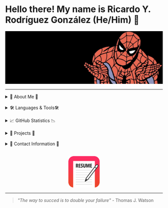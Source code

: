 # Hello there! My name is Ricardo Y. Rodríguez González (He/Him) 👋

<img src="/images/spidermancover.png" alt="Spiderman Cover">

---

<details>

<summary>🙋 About Me 🙋</summary>

### I'm a Student, Developer, and Gamer

- From <strong>Puerto Rico</strong>.
- [🇪🇸/🇺🇸] Fully bilingual. (Spanish & English)
- 👨‍🎓 <strong>Software Engineering</strong> undergraduate student at University of Puerto Rico, Mayaguez Campus.
- 💼 In my fifth year and actively seeking <strong>interships</strong> and/or <strong>COOP</strong> opportunities.
- 👨‍🏫 Currently learning:
  - Game Development (2D Games)
  - Unity Game Development
  - Unreal Engine 5 Game Development

</details>

<br>

<details>

<summary>🛠 Languages & Tools🛠</summary>
<!-- ## Languages & Tools I've Used: -->

### Programming Languages:

[<img align="left" alt="Pyhton" width="26px" src="https://upload.wikimedia.org/wikipedia/commons/c/c3/Python-logo-notext.svg" style="padding-right:10px;" />](https://www.python.org/psf-landing/)
[<img align="left" alt="C++" width="26px" src="https://upload.wikimedia.org/wikipedia/commons/1/18/ISO_C%2B%2B_Logo.svg" style="padding-right:10px;" />](https://www.cplusplus.com)
[<img align="left" alt="Java" width="26px" src="https://www.vectorlogo.zone/logos/java/java-vertical.svg" style="padding-right:10px;" />](https://www.java.com/en/)
[<img align="left" alt="HTML5" width="26px" src="https://cdn.jsdelivr.net/gh/devicons/devicon/icons/html5/html5-original.svg" style="padding-right:10px;" />](https://www.w3schools.com/html/)
[<img align="left" alt="CSS3" width="26px" src="https://cdn.jsdelivr.net/gh/devicons/devicon/icons/css3/css3-original.svg" style="padding-right:10px;" />](https://www.w3schools.com/css/default.asp)
[<img align="left" alt="JavaScript" width="26px" src="https://cdn.jsdelivr.net/gh/devicons/devicon/icons/javascript/javascript-original.svg" style="padding-right:10px;" />](https://www.javascript.com)

<br>

### Tools & Apps:

<!-- [<img align="left" alt="GitHub" width="26px" src="https://user-images.githubusercontent.com/3369400/139447912-e0f43f33-6d9f-45f8-be46-2df5bbc91289.png" style="padding-right:10px;" />](https://github.com#gh-dark-mode-only) -->

[<img align="left" alt="GitHub" width="26px" src="https://user-images.githubusercontent.com/3369400/139448065-39a229ba-4b06-434b-bc67-616e2ed80c8f.png" style="padding-right:10px;" />](https://github.com#gh-light-mode-only)
[<img align="left" alt="Visual Studio Code" width="26px" src="https://cdn.jsdelivr.net/gh/devicons/devicon/icons/vscode/vscode-original.svg" style="padding-right:10px;" />](https://code.visualstudio.com)
[<img align="left" alt="Pycharm" width="26px" src="https://upload.wikimedia.org/wikipedia/commons/1/1d/PyCharm_Icon.svg" style="padding-right:10px;" />](https://www.jetbrains.com/pycharm/)
[<img align="left" alt="IntelliJ" width="26px" src="https://upload.wikimedia.org/wikipedia/commons/9/9c/IntelliJ_IDEA_Icon.svg" style="padding-right:10px;" />](https://www.jetbrains.com/idea/)
[<img align="left" alt="Virtual Box" width="26px" src="https://www.vectorlogo.zone/logos/virtualbox/virtualbox-icon.svg" style="padding-right:10px;" />](https://www.virtualbox.org)
[<img align="left" alt="Git" width="26px" src="https://cdn.jsdelivr.net/gh/devicons/devicon/icons/git/git-original.svg" style="padding-right:10px;" />](https://git-scm.com)
[<img align="left" alt="Microsoft Teams" width="26px" src="https://upload.wikimedia.org/wikipedia/commons/c/c9/Microsoft_Office_Teams_%282018%E2%80%93present%29.svg" style="padding-right:10px;" />](https://www.microsoft.com/en-us/microsoft-teams/group-chat-software)
[<img align="left" alt="Microsoft Word" width="26px" src="https://upload.wikimedia.org/wikipedia/commons/f/fd/Microsoft_Office_Word_%282019%E2%80%93present%29.svg" style="padding-right:10px;" />](https://www.microsoft.com/en-ww/microsoft-365/word)
[<img align="left" alt="Microsoft Excel" width="26px" src="https://upload.wikimedia.org/wikipedia/commons/3/34/Microsoft_Office_Excel_%282019%E2%80%93present%29.svg" style="padding-right:10px;" />](https://www.microsoft.com/en-ww/microsoft-365/excel)
[<img align="left" alt="Microsoft Power Point" width="26px" src="https://upload.wikimedia.org/wikipedia/commons/0/0d/Microsoft_Office_PowerPoint_%282019%E2%80%93present%29.svg" style="padding-right:10px;" />](https://www.microsoft.com/en-ww/microsoft-365/powerpoint)
[<img align="left" alt="PyGame" width="65px" src="https://upload.wikimedia.org/wikipedia/commons/b/be/Pygame_logo.svg" style="padding-right:10px;" />](https://www.pygame.org/news)
<br />
<br />

</details>
<br>

<details>
  <summary>📈 GitHub Statistics 📉</summary>

<!-- Source: (https://github.com/anuraghazra/github-readme-stats) -->
 <br>
<p align="left"> <img src="https://komarev.com/ghpvc/?username=ricardorodz&label=Profile%20views&color=0e75b6&style=flat" alt="ricardorodz" /> </p>

![Top Langs](https://github-readme-stats.vercel.app/api/top-langs/?username=RicardoRodz&title_color=ff652f&icon_color=FFE400&bg_color=09131B&text_color=ffffff&border_color=0c1a25)

![GitHub stats](https://github-readme-stats.vercel.app/api?username=RicardoRodz&show_icons=true&count_private=true&title_color=ff652f&icon_color=FFE400&bg_color=09131B&text_color=ffffff&border_color=0c1a25)

  <!-- ![GitHub streak stats](https://github-readme-streak-stats.herokuapp.com/?user=RicardoRodz&)   -->

</details>
<br>
<details>
  <summary>💾 Projects 💾</summary>

### Status Legend:

| Completed | Incomplete | Not Started |
| :-------: | :--------: | :---------: |
|    🟩     |     🟨     |     ⬛️     |

### Personal Projects:

|                                           Project Name                                           | Status |
| :----------------------------------------------------------------------------------------------: | :----: |
|      <a href="https://github.com/RicardoRodz/Needleman-Wunsch-Project">Needleman-Wunsch</a>      |   🟩   |
|          <a href="https://github.com/RicardoRodz/Bloom-Filter-Project">Bloom Filter</a>          |   🟩   |
|                 <a href="https://github.com/RicardoRodz/Keylogger">Keylogger</a>                 |  ⬛️   |
|            <a href="https://github.com/RicardoRodz/Socket-Communication">Sockets</a>             |   🟩   |
|                    <a href="https://github.com/RicardoRodz/Switch">Switch</a>                    |  ⬛️   |
|              <a href="https://github.com/RicardoRodz/Morse-Coding">Morse Coding</a>              |  ⬛️   |
|                 <a href="https://github.com/RicardoRodz/Scheduler">Scheduler</a>                 |  ⬛️   |
| <a href="https://github.com/RicardoRodz/Random-Password-Generator">Random Password Generator</a> |  ⬛️   |
|   <a href="https://github.com/RicardoRodz/Grade-Weight-Calculator">Grade Weight Calculator</a>   |  ⬛️   |
|         <a href="https://github.com/RicardoRodz/QR-Code-Generator">QR Code Generator</a>         |   🟩   |

### Game Develpment Projects:

|   Project Name    | Status |
| :---------------: | :----: |
|     <a href="https://github.com/RicardoRodz/Game_Development/tree/main/PyGame/Dino%20Run">Dino Run</a>    |   🟩   |
|       Car Racing        |  🟨   |
|   Pong    |  ⬛️   |
|  Snake  |  ⬛️   |
| Brick Breaker |  ⬛️   |
| Tic Tac Toe |  ⬛️   |
| Flappy Bird |  ⬛️   |
| Helicopter Game |  ⬛️   |

</details>
<br>

<details>

<summary>📨 Contact Information 📨</summary>

## Contact me through:

[![/images/microsoftoutlook.svg](https://img.shields.io/badge/Microsoft_Outlook-0078D4?style=for-the-badge&logo=microsoft-outlook&logoColor=whitet)][email]

[![/images/linkedin.svg](https://img.shields.io/badge/LinkedIn-0077B5?style=for-the-badge&logo=linkedin&logoColor=white)][linkedin]

<!-- [![/images/instagram.svg](https://img.shields.io/badge/Instagram-E4405F?style=for-the-badge&logo=instagram&logoColor=white)][instagram] -->

<!-- 4. [![Twitter Follow](https://img.shields.io/twitter/follow/RickyRodz7?color=1DA1F2&logo=twitter&style=for-the-badge)][twitter] -->

<!-- <p align="center"> -->
<img src="https://github.com/RicardoRodz/RicardoRodz/blob/master/images/thumbsup.gif" width="500" height="210">
<!-- <p> -->
  
<!-- <small>Source: https://giphy.com/gifs/BWD3CtcudWL28</small> -->
  
</details>

<br>

<p align="center">
  <a target="_blank" href="https://docs.google.com/document/d/1K1nDWwwfu4W8KVSqZxU0AMYnmufhd-KA/edit?usp=sharing&ouid=102464683909848014279&rtpof=true&sd=true" download>
  <img src="https://github.com/RicardoRodz/RicardoRodz/blob/master/images/resume-icon-3.png?raw=true" height="100" width="100px">
  </a>
</p>

---

> _"The way to succed is to double your failure"_ - Thomas J. Watson

<!-- [protfolio]:  -->

[email]: mailto:ricardo.rodriguez67@upr.edu
[twitter]: https://twitter.com/RickyRodz7
[youtube]: https://www.youtube.com/channel/UCQIcQ3zI9siH8VKnlIC80Fw
[instagram]: https://www.instagram.com/gunzerex/
[linkedin]: https://www.linkedin.com/in/RickyRodz7/
[discord]: https://discord.com/users/526083713444872202
